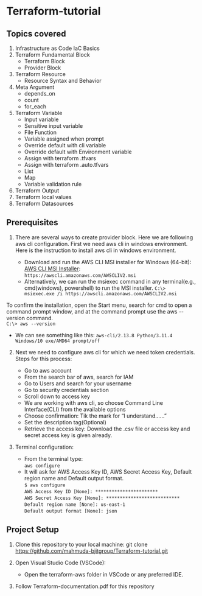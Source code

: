 # Terraform-tutorial

## Topics covered
1. Infrastructure as Code IaC Basics
2. Terraform Fundamental Block
   -  Terraform Block
   -  Provider Block
3. Terraform Resource
   - Resource Syntax and Behavior
4. Meta Argument
   - depends_on
   - count
   - for_each
5. Terraform Variable
   - Input variable
   - Sensitive input variable
   - File Function
   - Variable assigned when prompt
   - Override default with cli variable
   - Override default with Environment variable
   - Assign with terraform .tfvars
   - Assign with terraform .auto.tfvars
   - List
   - Map
   - Variable validation rule
6. Terraform Output
7. Terraform local values
8. Terraform Datasources

## Prerequisites

1. There are several ways to create provider block. Here we are following aws cli configuration. 
First we need aws cli in windows environment. Here is the instruction to install aws cli in windows environment. 

   - Download and run the AWS CLI MSI installer for Windows (64-bit): [AWS CLI MSI Installer](https://awscli.amazonaws.com/AWSCLIV2.msi):<br>
`https://awscli.amazonaws.com/AWSCLIV2.msi`
   - Alternatively, we can run the msiexec command in any terminal(e.g., cmd(windows), powershell) to run the MSI installer.
`C:\> msiexec.exe /i https://awscli.amazonaws.com/AWSCLIV2.msi`<br>

To confirm the installation, open the Start menu, search for cmd to open a command prompt window, and at the command prompt use the aws --version command.<br>
`C:\> aws --version`
   - We can see something like this:
`aws-cli/2.13.8 Python/3.11.4 Windows/10 exe/AMD64 prompt/off`<br>
2. Next we need to configure aws cli for which we need token credentials. Steps for this process: 
   - Go to aws account
   - From the search bar of aws, search for IAM
   - Go to Users and search for your username
   - Go to security credentials section
   - Scroll down to access key
   - We are working with aws cli, so choose Command Line Interface(CLI) from the available options
   - Choose confirmation: Tik the mark for “I understand……”
   - Set the description tag(Optional)
   - Retrieve the access key: Download the .csv file or access key and secret access key is given already.

3. Terminal configuration:
   - From the terminal type:<br>
`aws configure`
   - It will ask for AWS Access Key ID, AWS Secret Access Key, Default region name and Default output format.  <br>
`$ aws configure`<br>
`AWS Access Key ID [None]: ***********************`<br>
`AWS Secret Access Key [None]: ***************************`<br>
`Default region name [None]: us-east-1`<br>
`Default output format [None]: json`

## Project Setup
1. Clone this repository to your local machine:
git clone https://github.com/mahmuda-bjitgroup/Terraform-tutorial.git

2. Open Visual Studio Code (VSCode):
   - Open the terraform-aws folder in VSCode or any preferred IDE.
3. Follow Terraform-documentation.pdf for this repository
